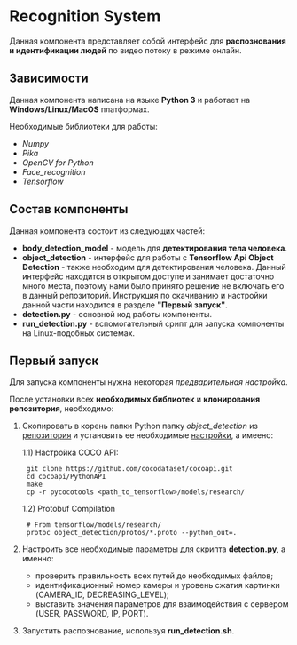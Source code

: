 ﻿# Recognition System

Данная компонента представляет собой интерфейс для **распознования и идентификации людей** по видео потоку в режиме онлайн.

## Зависимости

Данная компонента написана на языке **Python 3** и работает на **Windows/Linux/MacOS** платформах.

Необходимые библиотеки для работы:

* *Numpy*
* *Pika*
* *OpenCV for Python*
* *Face_recognition*
* *Tensorflow*

## Состав компоненты
Данная компонента состоит из следующих частей:
* **body_detection_model** - модель для **детектирования тела человека**.
* **object_detection** - интерфейс для работы с **Tensorflow Api Object Detection** - также необходим для детектирования человека.
Данный интерфейс находится в открытом доступе и занимает достаточно много места, поэтому нами было принято решение не включать его в данный репозиторий. Инструкция по скачиванию и настройки данной части находится в разделе **"Первый запуск"**.
* **detection.py** - основной код работы компоненты.
* **run_detection.py** - вспомогательный срипт для запуска компоненты на Linux-подобных системах.


## Первый запуск
Для запуска компоненты нужна некоторая *предварительная настройка*.

После установки всех **необходимых библиотек** и **клонирования репозитория**, необходимо:
1) Скопировать в корень папки Python папку *object_detection* из [репозитория](https://github.com/tensorflow/models/tree/master/research/object_detection) и установить ее необходимые [настройки](https://github.com/tensorflow/models/blob/master/research/object_detection/g3doc/installation.md), а имеено:
    
    1.1) Настройка COCO API:
    
        git clone https://github.com/cocodataset/cocoapi.git
        cd cocoapi/PythonAPI
        make
        cp -r pycocotools <path_to_tensorflow>/models/research/
    1.2) Protobuf Compilation
    
        # From tensorflow/models/research/
        protoc object_detection/protos/*.proto --python_out=.

2) Настроить все необходимые параметры для скрипта **detection.py**, а именно:

    * проверить правильность всех путей до необходимых файлов;
    * идентификационный номер камеры и уровень сжатия картинки (CAMERA_ID, DECREASING_LEVEL);
    * выставить значения параметров для взаимодействия с сервером (USER, PASSWORD, IP, PORT).
    
3) Запустить распознование, используя **run_detection.sh**.
